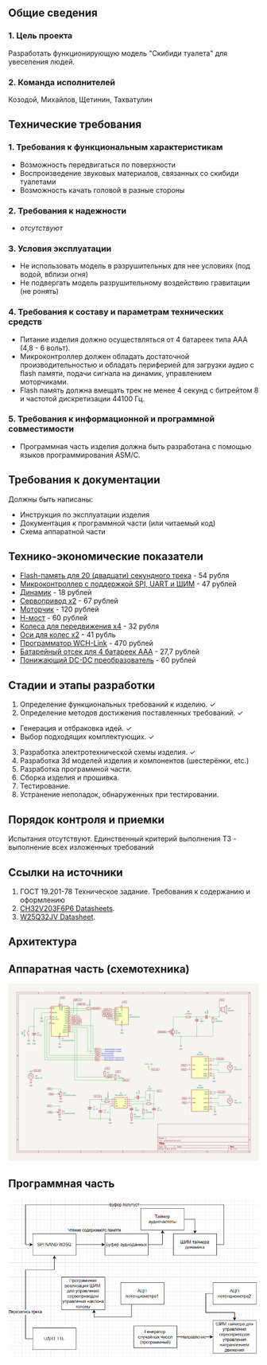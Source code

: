 ## Общие сведения

### 1. Цель проекта
   Разработать функционирующую модель "Скибиди туалета" для увеселения людей.
### 2. Команда исполнителей
   Козодой, Михайлов, Щетинин, Тахватулин

## Технические требования

### 1. Требования к функциональным характеристикам
 - Возможность передвигаться по поверхности
 - Воспроизведение звуковых материалов, связанных со скибиди туалетами
 - Возможность качать головой в разные стороны
### 2. Требования к надежности
 - *отсутствуют*
### 3. Условия эксплуатации
 - Не использовать модель в разрушительных для нее условиях (под водой, вблизи огня)
 - Не подвергать модель разрушительному воздействию гравитации (не ронять)
### 4. Требования к составу и параметрам технических средств
 - Питание изделия должно осуществляться от 4 батареек типа ААА (4,8 - 6 вольт).
 - Микроконтроллер должен обладать достаточной производительностью и обладать периферией для загрузки аудио с flash памяти, подачи сигнала на динамик, управлением моторчиками.
 - Flash память должна вмещать трек не менее 4 секунд с битрейтом 8 и частотой дискретизации 44100 Гц.
### 5. Требования к информационной и программной совместимости
 - Программная часть изделия должна быть разработана с помощью языков программирования ASM/C.

## Требования к документации

Должны быть написаны:
 - Инструкция по эксплуатации изделия
 - Документация к программной части (или читаемый код)
 - Схема аппаратной части

## Технико-экономические показатели

 - [Flash-память для 20 (двадцати) секундного трека](https://www.chipdip.ru/product/w25q32jvssiq) - 54 рубля
 - [Микроконтроллер с поддержкой SPI, UART и ШИМ](https://www.chipdip.ru/product0/8016772393) - 47 рублей
 - [Динамик](https://www.chipdip.ru/product0/8031024898) - 18 рублей
 - [Сервопривод x2](https://aliexpress.ru/item/1005003791712510.html?sku_id=12000027178353864) - 67 рублей
 - [Моторчик](https://www.chipdip.ru/product0/8008724455) - 120 рублей
 - [Н-мост](https://roboshop.spb.ru/modules/drajvery/drajvery-dvigatelej/mx1508-module) - 60 рублей
 - [Колеса для передвижения x4](https://aliexpress.ru/item/1005003696169461.html?spm=a2g2w.orderdetail.0.0.484b4aa6AZ4Sqs&sku_id=12000026935466137) - 32 рубля
 - [Оси для колес x2](https://aliexpress.ru/item/1005003732651852.html?spm=a2g2w.orderdetail.0.0.3c7d4aa6XIJFzk&sku_id=12000026970875207) - 41 рубль
 - [Программатор WCH-Link](https://www.chipdip.ru/product0/8033729310) - 470 рублей
 - [Батарейный отсек для 4 батареек ААА](https://roboshop.spb.ru/power/batarejnye-otseki/battery-holder-aaax4-um-4x4) - 27,7 рублей
 - [Понижающий DC-DC преобразователь](https://roboshop.spb.ru/modules/dc-dc-preobrazovateli/dc-dc-preobrazovateli-ponizhayushchie/mini360-dc-dc-module) - 60 рублей


## Cтадии и этапы разработки

1. Определение функциональных требований к изделию. &check;
2. Определение методов достижения поставленных требований. &check;
  * Генерация и отбраковка идей. &check;
  * Выбор подходящих комплектующих. &check;
3. Разработка электротехнической схемы изделия. &check;
4. Разработка 3d моделей изделия и компонентов (шестерёнки, etc.)
5. Разработка программной части.
6. Сборка изделия и прошивка.
7. Тестирование.
8. Устранение неполадок, обнаруженных при тестировании.

## Порядок контроля и приемки

Испытания отсутствуют. Единственный критерий выполнения ТЗ - выполнение всех изложенных требований

## Ссылки на источники

1. ГОСТ 19.201-78 Техническое задание. Требования к содержанию и оформлению
2. [CH32V203F6P6 Datasheets](https://www.wch-ic.com/downloads/CH32V203DS0_PDF.html).
3. [W25Q32JV Datasheet](https://static.chipdip.ru/lib/306/DOC029306111.pdf).


## Архитектура

## Аппаратная часть (схемотехника)
![alt text](image.png)

## Программная часть
![alt text](image-1.png)